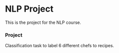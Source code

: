 # NLP Project

This is the project for the NLP course.

### Project

Classification task to label 6 different chefs to recipes.
